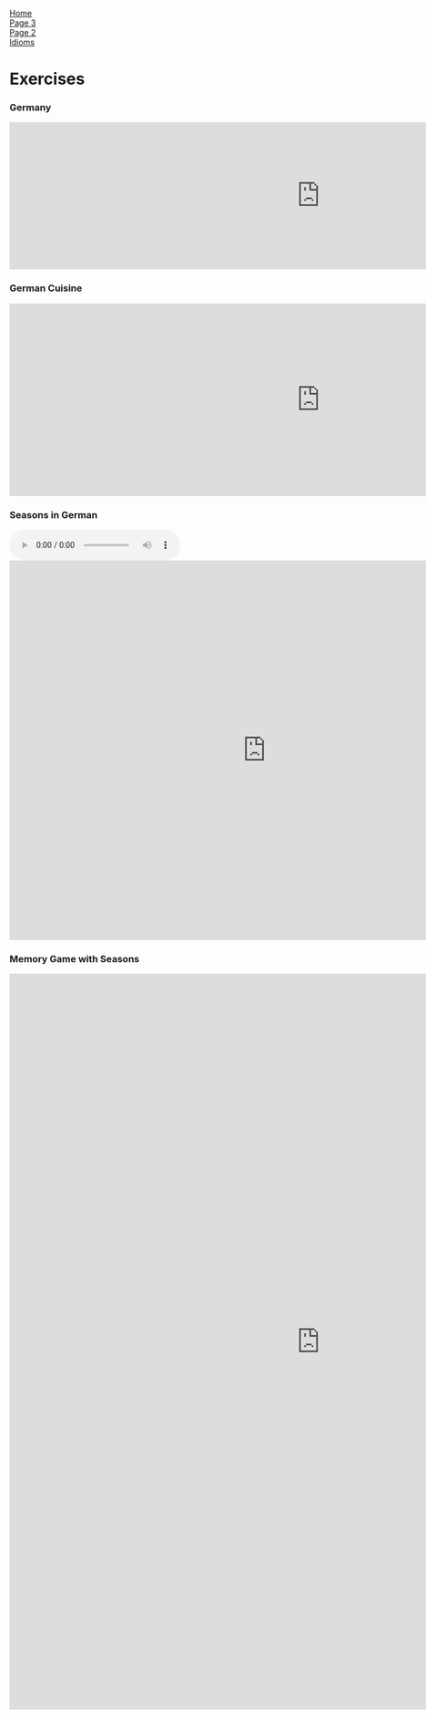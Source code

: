 <p> 
  <a href="index.html">Home</a> <br> 
  <a href="page3.html">Page 3</a> <br>
  <a href="page2.html">Page 2</a> <br>
  <a href="Idioms.html">Idioms</a>
</p>

<h1> Exercises </h1>

<h3> Germany </h3>

<iframe src="https://h5p.org/h5p/embed/648007" width="1090" height="258" frameborder="0" allowfullscreen="allowfullscreen"></iframe><script src="https://h5p.org/sites/all/modules/h5p/library/js/h5p-resizer.js" charset="UTF-8"></script>


<h3> German Cuisine </h3>

<iframe src="https://h5p.org/h5p/embed/648022" width="1090" height="338" frameborder="0" allowfullscreen="allowfullscreen"></iframe><script src="https://h5p.org/sites/all/modules/h5p/library/js/h5p-resizer.js" charset="UTF-8"></script>

<h3> Seasons in German </h3>

<audio controls>
  <source src="https://anastasijaale.github.io/SML5202-AleksandrovaAna/assets/autumn.mp3" type="audio/mpeg">
Your browser does not support the audio element.
</audio>

<iframe src="https://h5p.org/h5p/embed/655264" width="899" height="666" frameborder="0" allowfullscreen="allowfullscreen"></iframe><script src="https://h5p.org/sites/all/modules/h5p/library/js/h5p-resizer.js" charset="UTF-8"></script>

<h3> Memory Game with Seasons </h3>

<iframe src="https://h5p.org/h5p/embed/655281" width="1090" height="1291" frameborder="0" allowfullscreen="allowfullscreen"></iframe><script src="https://h5p.org/sites/all/modules/h5p/library/js/h5p-resizer.js" charset="UTF-8"></script>
